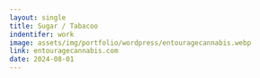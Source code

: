 ```yaml
---
layout: single
title: Sugar / Tabacoo
indentifer: work
image: assets/img/portfolio/wordpress/entouragecannabis.webp 
link: entouragecannabis.com
date: 2024-08-01
---
```

